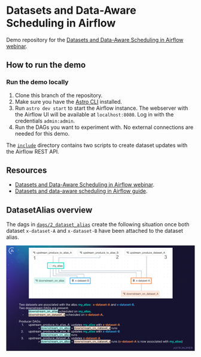 # Datasets and Data-Aware Scheduling in Airflow

Demo repository for the [Datasets and Data-Aware Scheduling in Airflow webinar](https://www.astronomer.io/events/webinars/datasets-and-data-aware-scheduling-in-airflow-video).

## How to run the demo

### Run the demo locally

1. Clone this branch of the repository.
2. Make sure you have the [Astro CLI](https://docs.astronomer.io/astro/cli/install-cli) installed.
3. Run `astro dev start` to start the Airflow instance. The webserver with the Airflow UI will be available at `localhost:8080`. Log in with the credentials `admin:admin`.
4. Run the DAGs you want to experiment with. No external connections are needed for this demo.

The [`include`](include) directory contains two scripts to create dataset updates with the Airflow REST API. 

## Resources

- [Datasets and Data-Aware Scheduling in Airflow webinar](https://www.astronomer.io/events/webinars/datasets-and-data-aware-scheduling-in-airflow-video).
- [Datasets and data-aware scheduling in Airflow guide](https://www.astronomer.io/docs/learn/airflow-datasets/).


## DatasetAlias overview

The dags in [`dags/2_dataset_alias`](/dags/2_dataset_alias/) create the following situation once both dataset `x-dataset-A` and `x-dataset-B` have been
attached to the dataset alias.

![DatasetAlias overview slide](/static/datasetalias_overview.png)